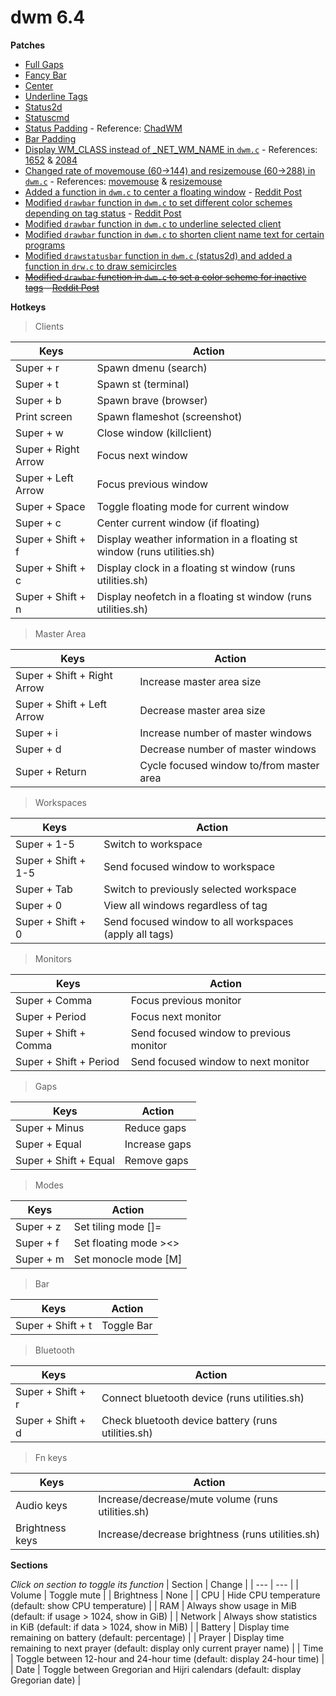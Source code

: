 # dwm 6.4
**Patches**
* [Full Gaps](https://dwm.suckless.org/patches/fullgaps/)
* [Fancy Bar](https://dwm.suckless.org/patches/fancybar/)
* [Center](https://dwm.suckless.org/patches/center/)
* [Underline Tags](https://dwm.suckless.org/patches/underlinetags/)
* [Status2d](https://dwm.suckless.org/patches/status2d/)
* [Statuscmd](https://dwm.suckless.org/patches/statuscmd/)
* [Status Padding](https://github.com/BetaLost/dwm/commit/42839e104b0b2408b29f04a83a2b1489f93b271d) - Reference: [ChadWM](https://github.com/siduck/chadwm)
* [Bar Padding](https://github.com/BetaLost/dwm/commit/c4e325d27afee974f5bfd06fb3ce03d06e22efe2)
* [Display WM_CLASS instead of _NET_WM_NAME in `dwm.c`](https://www.reddit.com/r/dwm/comments/ssm1ph/how_to_make_it_so_that_the_window_title_only/) - References: [1652](https://github.com/BetaLost/dwm/blob/f452d3ea748492e43054e3c43639894b394dd178/dwm.c#L1652) & [2084](https://github.com/BetaLost/dwm/blob/f452d3ea748492e43054e3c43639894b394dd178/dwm.c#L2084)
* [Changed rate of movemouse (60->144) and resizemouse (60->288) in `dwm.c`](https://www.reddit.com/r/suckless/comments/tlxaqr/comment/i2ovsb1/) - References: [movemouse](https://github.com/BetaLost/dwm/blob/f452d3ea748492e43054e3c43639894b394dd178/dwm.c#L1242) & [resizemouse](https://github.com/BetaLost/dwm/blob/f452d3ea748492e43054e3c43639894b394dd178/dwm.c#L1396)
* [Added a function in `dwm.c` to center a floating window](https://github.com/BetaLost/dwm/blob/2ede06ded3f8d5a3b74c7ff671f4e81d21977ef1/dwm.c#L2212-L2227) - [Reddit Post](https://www.reddit.com/r/suckless/comments/cphe3h/comment/ewqnx65/)
* [Modified `drawbar` function in `dwm.c` to set different color schemes depending on tag status](https://github.com/BetaLost/dwm/blob/2ede06ded3f8d5a3b74c7ff671f4e81d21977ef1/dwm.c#L761) - [Reddit Post](https://www.reddit.com/r/suckless/comments/o9fqci/comment/h3c6jhr/)
* [Modified `drawbar` function in `dwm.c` to underline selected client](https://github.com/BetaLost/dwm/blob/2ede06ded3f8d5a3b74c7ff671f4e81d21977ef1/dwm.c#L802-L803)
* [Modified `drawbar` function in `dwm.c` to shorten client name text for certain programs](https://github.com/BetaLost/dwm/blob/16034c5586e7af4e1c7f0a500136fba519ca7923/dwm.c#L883-L887)
* [Modified `drawstatusbar` function in `dwm.c` (status2d) and added a function in `drw.c` to draw semicircles](https://github.com/BetaLost/dwm/commit/eb03e8b03b7fc2206c4bb471252cc296fb621de4)
* ~~[Modified `drawbar` function in `dwm.c` to set a color scheme for inactive tags](https://gitlab.com/d1str0l3ss/d1str0l3ss-dwm/-/blob/master/dwm.c?ref_type=heads#L579-L587) - [Reddit Post](https://www.reddit.com/r/unixporn/comments/13af8z1/comment/jj7cxeo/)~~

**Hotkeys**
> Clients

| Keys | Action |
| --- | --- |
| Super + r | Spawn dmenu (search) |
| Super + t | Spawn st (terminal) |
| Super + b | Spawn brave (browser) |
| Print screen | Spawn flameshot (screenshot) |
| Super + w | Close window (killclient) |
| Super + Right Arrow | Focus next window |
| Super + Left Arrow | Focus previous window |
| Super + Space | Toggle floating mode for current window |
| Super + c | Center current window (if floating) |
| Super + Shift + f | Display weather information in a floating st window (runs utilities.sh) |
| Super + Shift + c | Display clock in a floating st window (runs utilities.sh) |
| Super + Shift + n | Display neofetch in a floating st window (runs utilities.sh) |

> Master Area

| Keys | Action |
| --- | --- |
| Super + Shift + Right Arrow | Increase master area size |
| Super + Shift + Left Arrow | Decrease master area size |
| Super + i | Increase number of master windows |
| Super + d | Decrease number of master windows |
| Super + Return | Cycle focused window to/from master area |

> Workspaces

| Keys | Action |
| --- | --- |
| Super + 1-5 | Switch to workspace |
| Super + Shift + 1-5 | Send focused window to workspace |
| Super + Tab | Switch to previously selected workspace |
| Super + 0 | View all windows regardless of tag |
| Super + Shift + 0 | Send focused window to all workspaces (apply all tags) |

> Monitors

| Keys | Action |
| --- | --- |
| Super + Comma | Focus previous monitor |
| Super + Period | Focus next monitor |
| Super + Shift + Comma | Send focused window to previous monitor |
| Super + Shift + Period | Send focused window to next monitor |

> Gaps

| Keys | Action |
| --- | --- |
| Super + Minus | Reduce gaps |
| Super + Equal | Increase gaps |
| Super + Shift + Equal | Remove gaps |

> Modes

| Keys | Action |
| --- | --- |
| Super + z | Set tiling mode []= |
| Super + f | Set floating mode ><> |
| Super + m | Set monocle mode [M] |

> Bar

| Keys | Action |
| --- | --- |
| Super + Shift + t | Toggle Bar |

> Bluetooth

| Keys | Action |
| --- | --- |
| Super + Shift + r | Connect bluetooth device (runs utilities.sh) |
| Super + Shift + d | Check bluetooth device battery (runs utilities.sh) |

> Fn keys

| Keys | Action |
| --- | --- |
| Audio keys | Increase/decrease/mute volume (runs utilities.sh) |
| Brightness keys | Increase/decrease brightness (runs utilities.sh) |

**Sections**

*Click on section to toggle its function*
| Section | Change |
| --- | --- |
| Volume | Toggle mute |
| Brightness | None |
| CPU | Hide CPU temperature (default: show CPU temperature) |
| RAM | Always show usage in MiB (default: if usage > 1024, show in GiB) |
| Network | Always show statistics in KiB (default: if data > 1024, show in MiB) |
| Battery | Display time remaining on battery (default: percentage) |
| Prayer | Display time remaining to next prayer (default: display only current prayer name) |
| Time | Toggle between 12-hour and 24-hour time (default: display 24-hour time) |
| Date | Toggle between Gregorian and Hijri calendars (default: display Gregorian date) |
